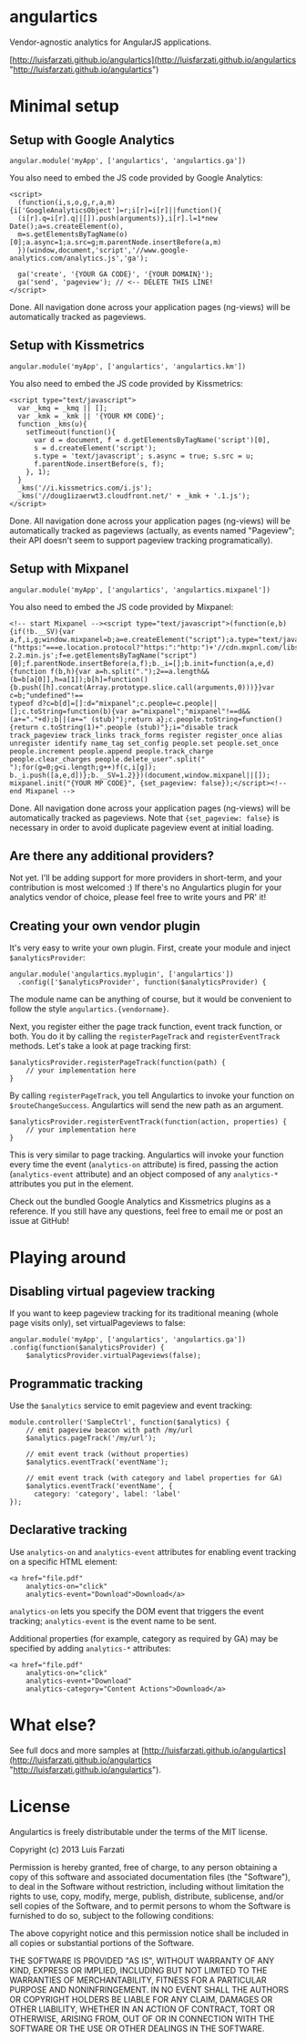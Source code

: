 angulartics
===========

Vendor-agnostic analytics for AngularJS applications.

[http://luisfarzati.github.io/angulartics](http://luisfarzati.github.io/angulartics "http://luisfarzati.github.io/angulartics")

# Minimal setup

## Setup with Google Analytics ##

    angular.module('myApp', ['angulartics', 'angulartics.ga'])

You also need to embed the JS code provided by Google Analytics:

    <script>
      (function(i,s,o,g,r,a,m){i['GoogleAnalyticsObject']=r;i[r]=i[r]||function(){
      (i[r].q=i[r].q||[]).push(arguments)},i[r].l=1*new Date();a=s.createElement(o),
      m=s.getElementsByTagName(o)[0];a.async=1;a.src=g;m.parentNode.insertBefore(a,m)
      })(window,document,'script','//www.google-analytics.com/analytics.js','ga');
    
      ga('create', '{YOUR GA CODE}', '{YOUR DOMAIN}');
      ga('send', 'pageview'); // <-- DELETE THIS LINE!
    </script>
    
Done. All navigation done across your application pages (ng-views) will be automatically tracked as pageviews.

## Setup with Kissmetrics ##

    angular.module('myApp', ['angulartics', 'angulartics.km'])

You also need to embed the JS code provided by Kissmetrics:

	<script type="text/javascript">
	  var _kmq = _kmq || [];
	  var _kmk = _kmk || '{YOUR KM CODE}';
	  function _kms(u){
	    setTimeout(function(){
	      var d = document, f = d.getElementsByTagName('script')[0],
	      s = d.createElement('script');
	      s.type = 'text/javascript'; s.async = true; s.src = u;
	      f.parentNode.insertBefore(s, f);
	    }, 1);
	  }
	  _kms('//i.kissmetrics.com/i.js');
	  _kms('//doug1izaerwt3.cloudfront.net/' + _kmk + '.1.js');
	</script>

Done. All navigation done across your application pages (ng-views) will be automatically tracked as pageviews (actually, as events named "Pageview"; their API doesn't seem to support pageview tracking programatically).

## Setup with Mixpanel ##

    angular.module('myApp', ['angulartics', 'angulartics.mixpanel'])

You also need to embed the JS code provided by Mixpanel:

	<!-- start Mixpanel --><script type="text/javascript">(function(e,b){if(!b.__SV){var a,f,i,g;window.mixpanel=b;a=e.createElement("script");a.type="text/javascript";a.async=!0;a.src=("https:"===e.location.protocol?"https:":"http:")+'//cdn.mxpnl.com/libs/mixpanel-2.2.min.js';f=e.getElementsByTagName("script")[0];f.parentNode.insertBefore(a,f);b._i=[];b.init=function(a,e,d){function f(b,h){var a=h.split(".");2==a.length&&(b=b[a[0]],h=a[1]);b[h]=function(){b.push([h].concat(Array.prototype.slice.call(arguments,0)))}}var c=b;"undefined"!==
	typeof d?c=b[d]=[]:d="mixpanel";c.people=c.people||[];c.toString=function(b){var a="mixpanel";"mixpanel"!==d&&(a+="."+d);b||(a+=" (stub)");return a};c.people.toString=function(){return c.toString(1)+".people (stub)"};i="disable track track_pageview track_links track_forms register register_once alias unregister identify name_tag set_config people.set people.set_once people.increment people.append people.track_charge people.clear_charges people.delete_user".split(" ");for(g=0;g<i.length;g++)f(c,i[g]);
	b._i.push([a,e,d])};b.__SV=1.2}})(document,window.mixpanel||[]);
	mixpanel.init("{YOUR MP CODE}", {set_pageview: false});</script><!-- end Mixpanel -->
    
Done. All navigation done across your application pages (ng-views) will be automatically tracked as pageviews. Note that `{set_pageview: false}` is necessary in order to avoid duplicate pageview event at initial loading.

## Are there any additional providers?

Not yet. I'll be adding support for more providers in short-term, and your contribution is most welcomed :) If there's no Angulartics plugin for your analytics vendor of choice, please feel free to write yours and PR' it!  

## Creating your own vendor plugin ##

It's very easy to write your own plugin. First, create your module and inject `$analyticsProvider`:

	angular.module('angulartics.myplugin', ['angulartics'])
	  .config(['$analyticsProvider', function($analyticsProvider) {

The module name can be anything of course, but it would be convenient to follow the style `angulartics.{vendorname}`.

Next, you register either the page track function, event track function, or both. You do it by calling the `registerPageTrack` and `registerEventTrack` methods. Let's take a look at page tracking first:

    $analyticsProvider.registerPageTrack(function(path) {
		// your implementation here
	}

By calling `registerPageTrack`, you tell Angulartics to invoke your function on `$routeChangeSuccess`. Angulartics will send the new path as an argument.

    $analyticsProvider.registerEventTrack(function(action, properties) {
		// your implementation here
	}

This is very similar to page tracking. Angulartics will invoke your function every time the event (`analytics-on` attribute) is fired, passing the action (`analytics-event` attribute) and an object composed of any `analytics-*` attributes you put in the element.

Check out the bundled Google Analytics and Kissmetrics plugins as a reference. If you still have any questions, feel free to email me or post an issue at GitHub!

# Playing around 

## Disabling virtual pageview tracking

If you want to keep pageview tracking for its traditional meaning (whole page visits only), set virtualPageviews to false:

	angular.module('myApp', ['angulartics', 'angulartics.ga'])
	.config(function($analyticsProvider) {
		$analyticsProvider.virtualPageviews(false);     

## Programmatic tracking

Use the `$analytics` service to emit pageview and event tracking:

	module.controller('SampleCtrl', function($analytics) {
		// emit pageview beacon with path /my/url
	    $analytics.pageTrack('/my/url');

		// emit event track (without properties)
	    $analytics.eventTrack('eventName');

		// emit event track (with category and label properties for GA)
	    $analytics.eventTrack('eventName', { 
	      category: 'category', label: 'label'
    }); 

## Declarative tracking

Use `analytics-on` and `analytics-event` attributes for enabling event tracking on a specific HTML element:

	<a href="file.pdf" 
		analytics-on="click" 
		analytics-event="Download">Download</a>

`analytics-on` lets you specify the DOM event that triggers the event tracking; `analytics-event` is the event name to be sent. 

Additional properties (for example, category as required by GA) may be specified by adding `analytics-*` attributes:

	<a href="file.pdf" 
		analytics-on="click" 
		analytics-event="Download"
		analytics-category="Content Actions">Download</a>

# What else?

See full docs and more samples at [http://luisfarzati.github.io/angulartics](http://luisfarzati.github.io/angulartics "http://luisfarzati.github.io/angulartics").

# License

Angulartics is freely distributable under the terms of the MIT license.

Copyright (c) 2013 Luis Farzati

Permission is hereby granted, free of charge, to any person obtaining a copy of this software and associated documentation files (the "Software"), to deal in the Software without restriction, including without limitation the rights to use, copy, modify, merge, publish, distribute, sublicense, and/or sell copies of the Software, and to permit persons to whom the Software is furnished to do so, subject to the following conditions:

The above copyright notice and this permission notice shall be included in all copies or substantial portions of the Software.

THE SOFTWARE IS PROVIDED "AS IS", WITHOUT WARRANTY OF ANY KIND, EXPRESS OR IMPLIED, INCLUDING BUT NOT LIMITED TO THE WARRANTIES OF MERCHANTABILITY, FITNESS FOR A PARTICULAR PURPOSE AND NONINFRINGEMENT. IN NO EVENT SHALL THE AUTHORS OR COPYRIGHT HOLDERS BE LIABLE FOR ANY CLAIM, DAMAGES OR OTHER LIABILITY, WHETHER IN AN ACTION OF CONTRACT, TORT OR OTHERWISE, ARISING FROM, OUT OF OR IN CONNECTION WITH THE SOFTWARE OR THE USE OR OTHER DEALINGS IN THE SOFTWARE.